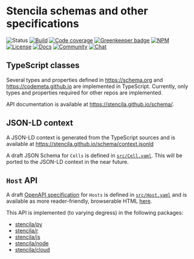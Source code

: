 # Stencila schemas and other specifications

![Status](https://img.shields.io/badge/status-draft-orange.svg)
[![Build](https://travis-ci.org/stencila/schema.svg?branch=master)](https://travis-ci.org/stencila/schema)
[![Code coverage](https://codecov.io/gh/stencila/schema/branch/master/graph/badge.svg)](https://codecov.io/gh/stencila/schema)
[![Greenkeeper badge](https://badges.greenkeeper.io/stencila/schema.svg)](https://greenkeeper.io/)
[![NPM](http://img.shields.io/npm/v/@stencila/schema.svg?style=flat)](https://www.npmjs.com/package/@stencila/schema)
[![License](https://img.shields.io/badge/License-Apache%202.0-3262eb.svg)](https://opensource.org/licenses/Apache-2.0)
[![Docs](https://img.shields.io/badge/docs-latest-blue.svg)](https://stencila.github.io/schema/)
[![Community](https://img.shields.io/badge/join-community-green.svg)](https://community.stenci.la)
[![Chat](https://badges.gitter.im/stencila/stencila.svg)](https://gitter.im/stencila/stencila)


## TypeScript classes

Several types and properties defined in https://schema.org and https://codemeta.github.io are implemented in TypeScript. Currently, only types and properties required for other repos are implemented.

API documentation is available at https://stencila.github.io/schema/.

## JSON-LD context

A JSON-LD context is generated from the TypeScript sources and is available at https://stencila.github.io/schema/context.jsonld

A draft JSON Schema for `Cells` is defined in [`src/Cell.yaml`](src/Cell.yaml). This will be ported to the JSON-LD context in the near future.

## `Host` API

A draft [OpenAPI specification](https://github.com/OAI/OpenAPI-Specification) for `Hosts` is defined in [`src/Host.yaml`](src/Host.yaml) and is available as more reader-friendly, browserable HTML [here](https://stencila.github.io/schema/host.html).

This API is implemented (to varying degress) in the following packages:

- [stencila/py](https://github.com/stencila/py)
- [stencila/r](https://github.com/stencila/r)
- [stencila/js](https://github.com/stencila/js)
- [stencila/node](https://github.com/stencila/node)
- [stencila/cloud](https://github.com/stencila/cloud)
